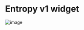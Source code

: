 # Entropy v1 widget
![image](https://github.com/user-attachments/assets/cf7285b6-16e9-4485-a7ac-35879a3282d0)
